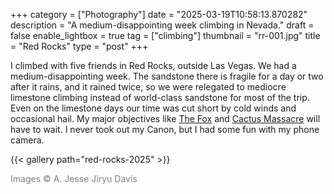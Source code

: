 +++
category = ["Photography"]
date = "2025-03-19T10:58:13.870282"
description = "A medium-disappointing week climbing in Nevada."
draft = false
enable_lightbox = true
tag = ["climbing"]
thumbnail = "rr-001.jpg"
title = "Red Rocks"
type = "post"
+++

I climbed with five friends in Red Rocks, outside Las Vegas. We had a medium-disappointing week. The sandstone there is fragile for a day or two after it rains, and it rained twice, so we were relegated to mediocre limestone climbing instead of world-class sandstone for most of the trip. Even on the limestone days our time was cut short by cold winds and occasional hail. My major objectives like [The Fox](https://www.mountainproject.com/route/105732254/the-fox) and [Cactus Massacre](https://www.mountainproject.com/route/114115286/cactus-massacre) will have to wait. I never took out my Canon, but I had some fun with my phone camera.

{{< gallery path="red-rocks-2025" >}}

<span style="color: gray">Images &copy; A. Jesse Jiryu Davis</span>
